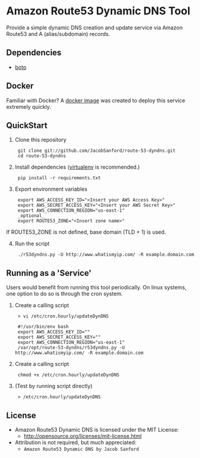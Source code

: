Amazon Route53 Dynamic DNS Tool
=============
Provide a simple dynamic DNS creation and update service via Amazon Route53 and A (alias/subdomain) records.

Dependencies
-----------
- [boto](https://github.com/boto/boto)

Docker
-----------
Familiar with Docker? A [docker image](https://registry.hub.docker.com/u/jacobsanford/route53-dyndns/) was created to deploy this service extremely quickly.

QuickStart
-----------
1. Clone this repository

        git clone git://github.com/JacobSanford/route-53-dyndns.git
        cd route-53-dyndns

2. Install dependencies ([virtualenv](http://virtualenv.readthedocs.org/en/latest/) is recommended.)

        pip install -r requirements.txt

3. Export environment variables

        export AWS_ACCESS_KEY_ID="<Insert your AWS Access Key>"
        export AWS_SECRET_ACCESS_KEY="<Insert your AWS Secret Key>"
        export AWS_CONNECTION_REGION="us-east-1"
        _optional_
        export ROUTE53_ZONE="<Insert zone name>"

If ROUTE53_ZONE is not defined, base domain (TLD + 1) is used.

4. Run the script

        ./r53dyndns.py -U http://www.whatismyip.com/ -R example.domain.com


Running as a 'Service'
-----------
Users would benefit from running this tool periodically. On linux systems, one option to do so is through the cron
system.

1. Create a calling script

        > vi /etc/cron.hourly/updateDynDNS

        #!/usr/bin/env bash
        export AWS_ACCESS_KEY_ID=""
        export AWS_SECRET_ACCESS_KEY=""
        export AWS_CONNECTION_REGION="us-east-1"
        /var/opt/route-53-dyndns/r53dyndns.py -U http://www.whatismyip.com/ -R example.domain.com

2. Create a calling script

        chmod +x /etc/cron.hourly/updateDynDNS

3. (Test by running script directly)

        > /etc/cron.hourly/updateDynDNS


License
-----------
- Amazon Route53 Dynamic DNS is licensed under the MIT License:
  - http://opensource.org/licenses/mit-license.html
- Attribution is not required, but much appreciated:
  - `Amazon Route53 Dynamic DNS by Jacob Sanford`
